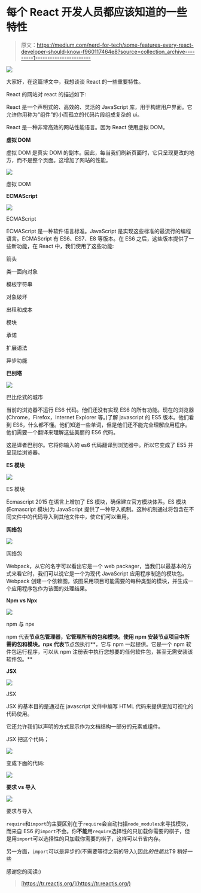 # 每个 React 开发人员都应该知道的一些特性

> 原文：<https://medium.com/nerd-for-tech/some-features-every-react-developer-should-know-f960117464e8?source=collection_archive---------1----------------------->

![](img/a1f16bdc69453e13fd38899b7bd609b3.png)

大家好，在这篇博文中，我想谈谈 React 的一些重要特性。

React 的网站对 react 的描述如下:

React 是一个声明式的、高效的、灵活的 JavaScript 库，用于构建用户界面。它允许你用称为“组件”的小而孤立的代码片段组成复杂的 ui。

React 是一种非常高效的网站性能语言。因为 React 使用虚拟 DOM。

**虚拟 DOM**

虚拟 DOM 是真实 DOM 的副本。因此，每当我们刷新页面时，它只呈现更改的地方，而不是整个页面。这增加了网站的性能。

![](img/10d068da021ea08f4f8ea5c81612cf8e.png)

虚拟 DOM

**ECMAScript**

![](img/9868a1643b6f2492d1c47b230810ac04.png)

ECMAScript

ECMAScript 是一种软件语言标准。JavaScript 是实现这些标准的最流行的编程语言。ECMAScript 有 ES6、ES7、E8 等版本。在 ES6 之后，这些版本提供了一些新功能，在 React 中，我们使用了这些功能:

箭头

类—面向对象

模板字符串

对象破坏

出租和成本

模块

承诺

扩展语法

异步功能

**巴别塔**

![](img/609a9a26d73addb62534a82fa0e6f579.png)

巴比伦式的城市

当前的浏览器不运行 ES6 代码。他们还没有实现 ES6 的所有功能。现在的浏览器(Chrome，Firefox，Internet Explorer 等。)了解 javascript 的 ES5 版本。他们看到 ES6，什么都不懂。他们知道一些单词，但是他们还不能完全理解应用程序。他们需要一个翻译来理解这些美丽的 ES6 代码。

这是译者巴别尔。它将你输入的 es6 代码翻译到浏览器中。所以它变成了 ES5 并呈现给浏览器。

**ES 模块**

![](img/9d69a41d32af93dbd5a44a36fafb2491.png)

ES 模块

Ecmascript 2015 在语言上增加了 ES 模块，确保建立官方模块体系。ES 模块(Ecmascript 模块)为 JavaScript 提供了一种导入机制。这种机制通过将包含在不同文件中的代码导入到其他文件中，使它们可以重用。

**网络包**

![](img/3e09e206fea0086785c57da57c8f892b.png)

网络包

Webpack，从它的名字可以看出它是一个 web packager，当我们以最基本的方式来看它时，我们可以说它是一个为现代 JavaScript 应用程序制造的模块包。Webpack 创建一个依赖图，该图采用项目可能需要的每种类型的模块，并生成一个应用程序包作为该图的处理结果。

**Npm vs Npx**

![](img/cc7cfd5e898d29da75ce9d961c66a43c.png)

npm 与 npx

npm 代表**节点包管理器，它管理所有的包和模块。使用 **npm** 安装节点项目中所需的包和模块。npx 代表**节点包执行**，它与 npm 一起提供。它是一个 npm 软件包运行程序，可以从 npm 注册表中执行您想要的任何软件包，甚至无需安装该软件包。**

**JSX**

![](img/3160bdd6c35404677105351359a47a89.png)

JSX

JSX 的基本目的是通过在 javascript 文件中编写 HTML 代码来提供更加可视化的代码使用。

它还允许我们以声明的方式显示作为文档结构一部分的元素或组件。

JSX 把这个代码；

![](img/b2d49cf95a15cd9fd88aaf9e0095dcbb.png)

变成下面的代码:

![](img/03fea5b5e3ae37b7e2b5405cd68a0533.png)

**要求 vs 导入**

![](img/f4ca6aa04629242c5b4d68f0ff892b78.png)

要求与导入

`require`和`import`的主要区别在于`require`会自动扫描`node_modules`来寻找模块，而来自 ES6 的`import`不会。你**不能**用`require`选择性的只加载你需要的棋子，但是用`import`可以选择性的只加载你需要的棋子，这样可以节省内存。

另一方面，`import`可以是异步的(不需要等待之前的导入),因此*的性能比*T9 稍好一些

感谢您的阅读:)

> [https://tr.reactjs.org/](https://tr.reactjs.org/)